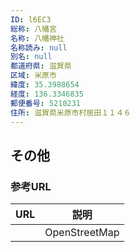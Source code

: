 ```yaml
---
ID: l6EC3
総称: 八幡宮
名称: 八幡神社
名称読み: null
別名: null
都道府県: 滋賀県
区域: 米原市
緯度: 35.3988654
経度: 136.3346835
郵便番号: 5210231
住所: 滋賀県米原市村居田１１４６
---
```


## その他

### 参考URL

| URL | 説明          |
| --- | ------------- |
|     | OpenStreetMap |
